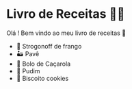 # Livro de Receitas :man_cook:

Olá ! Bem vindo ao meu livro de receitas :wave:



- :chicken: Strogonoff de frango 
- :desert: Pavê 
- :cake: Bolo de Caçarola
- :custard: Pudim
- :cookie: Biscoito cookies

